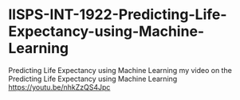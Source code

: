 # llSPS-INT-1922-Predicting-Life-Expectancy-using-Machine-Learning
Predicting Life Expectancy using Machine Learning
my video on the Predicting Life Expectancy using Machine Learning
https://youtu.be/nhkZzQS4Jpc
